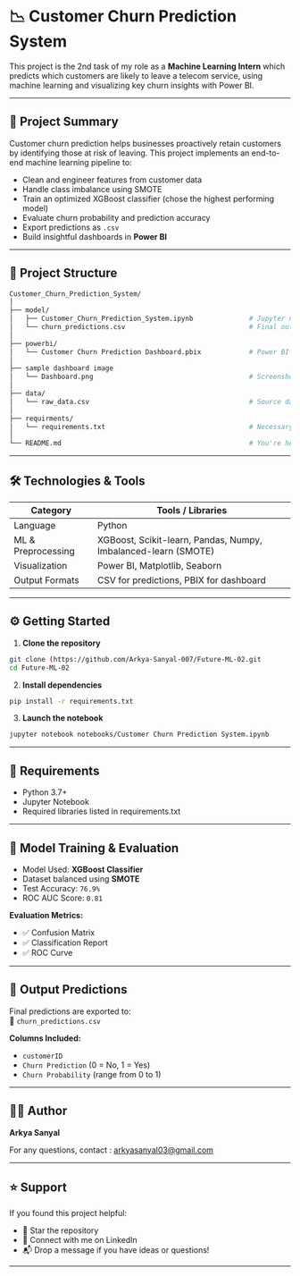 # 📉 Customer Churn Prediction System 

This project is the 2nd task of my role as a **Machine Learning Intern** which predicts which customers are likely to leave a telecom service, using machine learning and visualizing key churn insights with Power BI.

---

## 🚀 Project Summary

Customer churn prediction helps businesses proactively retain customers by identifying those at risk of leaving. This project implements an end-to-end machine learning pipeline to:
- Clean and engineer features from customer data
- Handle class imbalance using SMOTE
- Train an optimized XGBoost classifier (chose the highest performing model)
- Evaluate churn probability and prediction accuracy
- Export predictions as `.csv`
- Build insightful dashboards in **Power BI**

---

## 📂 Project Structure

```bash
Customer_Churn_Prediction_System/
│
├── model/
│   ├── Customer_Churn_Prediction_System.ipynb              # Jupyter notebook for model training
│   └── churn_predictions.csv                               # Final output predictions
│
├── powerbi/
│   └── Customer Churn Prediction Dashboard.pbix            # Power BI dashboard 
│
├── sample dashboard image
│   └── Dashboard.png                                       # Screenshot of the dashboard
│
├── data/
│   └── raw_data.csv                                        # Source dataset
│
├── requirments/
│   └── requirements.txt                                    # Necessary for model building and use
│
└── README.md                                               # You're here!
```

---

## 🛠️ Technologies & Tools

| Category            | Tools / Libraries                                                  |
|---------------------|--------------------------------------------------------------------|
| Language            | Python                                                             |
| ML & Preprocessing  | XGBoost, Scikit-learn, Pandas, Numpy, Imbalanced-learn (SMOTE)     |
| Visualization       | Power BI, Matplotlib, Seaborn                                      |
| Output Formats      | CSV for predictions, PBIX for dashboard                            |

---

## ⚙️ Getting Started

1. **Clone the repository**  
```bash
git clone (https://github.com/Arkya-Sanyal-007/Future-ML-02.git
cd Future-ML-02
```

2. **Install dependencies**  
```bash
pip install -r requirements.txt
```

3. **Launch the notebook**  
```bash
jupyter notebook notebooks/Customer Churn Prediction System.ipynb
```

---

## 📌 Requirements

- Python 3.7+
- Jupyter Notebook
- Required libraries listed in requirements.txt

---

## 🧪 Model Training & Evaluation

- Model Used: **XGBoost Classifier**
- Dataset balanced using **SMOTE**
- Test Accuracy: `76.9%`
- ROC AUC Score: `0.81`

**Evaluation Metrics:**
- ✅ Confusion Matrix  
- ✅ Classification Report  
- ✅ ROC Curve  

---

## 📁 Output Predictions

Final predictions are exported to:  
📄 `churn_predictions.csv`  

**Columns Included:**
- `customerID`  
- `Churn Prediction` (0 = No, 1 = Yes)  
- `Churn Probability` (range from 0 to 1)  

---

## 🙋‍♂️ Author

**Arkya Sanyal**  
  
For any questions, contact : [arkyasanyal03@gmail.com](mailto:arkyasanyal03@gmail.com)  

---

## ⭐ Support

If you found this project helpful:
- 🌟 Star the repository
- 🤝 Connect with me on LinkedIn
- 📬 Drop a message if you have ideas or questions!

---

